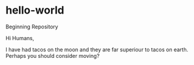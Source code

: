 # hello-world
Beginning Repository

Hi Humans,

I have had tacos on the moon and they are far superiour to tacos on earth.  Perhaps you should consider moving?
